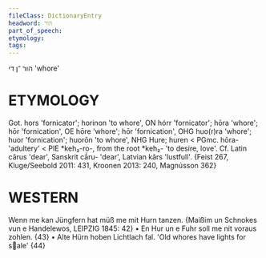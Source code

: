 ```yaml
---
fileClass: DictionaryEntry
headword: הור
part_of_speech: 
etymology: 
tags: 
---
```

הור
־ן
די
'whore'

ETYMOLOGY
===========
Got. hors 'fornicator'; horinon 'to whore', ON hórr 'fornicator'; hōra 'whore'; hōr 'fornication', OE hōre 'whore'; hōr 'fornication', OHG huo(r)ra 'whore'; huor 'fornication'; huorōn 'to whore', NHG Hure; huren < PGmc. hōra- 'adultery' < PIE *keh₂-ro-, from the root *keh₂- 'to desire, love'. Cf. Latin cārus 'dear', Sanskrit cā́ru- 'dear', Latvian kãrs 'lustfull'.
{Feist 267, Kluge/Seebold 2011: 431, Kroonen 2013: 240, Magnússon 362}

WESTERN
========

Wenn me kan Jüngfern hat müß me mit Hurn tanzen.
{Maißim un Schnokes vun e Handelewos, LEIPZIG 1845: 42}
	•	En Hur un e Fuhr soll me nit voraus zohlen. {43}
	•	Alte Hürn hoben Lichtlach fal. 'Old whores have lights for sale' {44}
